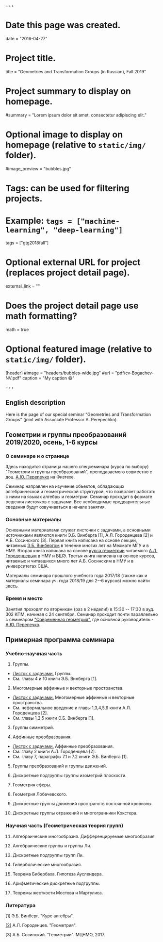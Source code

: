 +++
# Date this page was created.
date = "2016-04-27"

# Project title.
title = "Geometries and Transformation Groups (in Russian), Fall 2019"

# Project summary to display on homepage.
#summary = "Lorem ipsum dolor sit amet, consectetur adipiscing elit."

# Optional image to display on homepage (relative to `static/img/` folder).
#image_preview = "bubbles.jpg"

# Tags: can be used for filtering projects.
# Example: `tags = ["machine-learning", "deep-learning"]`
tags = ["gtg2018fall"]

# Optional external URL for project (replaces project detail page).
external_link = ""

# Does the project detail page use math formatting?
math = true

# Optional featured image (relative to `static/img/` folder).
[header]
#image = "headers/bubbles-wide.jpg"
#url = "pdf/cv-Bogachev-NV.pdf"
caption = "My caption :smile:"

+++



## English description

Here is the page of our special seminar "Geometries and Transformation Groups" (joint with
Associate Professor A. Perepechko).




## Геометрии и группы преобразований 2019/2020, осень, 1-6 курсы

### О семинаре и о странице

Здесь находится страница нашего спецсеминара (курса по выбору) "Геометрии и группы преобразований", преподаваемого совместно с доц. [А.Ю. Перепечко](http://a.perep.ru/) на Физтехе. 

Семинар направлен на изучение объектов, обладающих алгебраической и геометрической структурой, что позволяет работать с ними на языках алгебры и геометрии. Семинар проходит в формате решения листочков с задачами. Все необходимые предварительные сведения будут озвучиваться в начале занятия. 


### Основные материалы 

Основными материалами служат листочки с задачами, а основными источниками являются книги
Э.Б. Винберга [1], А.Л. Городенцева [2] и А.Б. Сосинского [3]. Первая книга написана на основе лекций, читаемых 
[Э.Б. Винбергом](https://ru.wikipedia.org/wiki/Винберг,_Эрнест_Борисович)
в течение многих лет на Мехмате МГУ и в НМУ. Вторая книга написана на основе 
[курса геометрии](http://gorod.bogomolov-lab.ru/ps/stud/geom_ru/1617/list.html) читаемого [А.Л. Городенцевым](http://gorod.bogomolov-lab.ru/index_rus.html) в НМУ и ВШЭ. Третья книга написана на основе курсов, читаемых и читавшихся много лет А.Б. Сосинским в НМУ и в университетах США. 

Материалы семинара прошлого учебного года 2017/18 (также как и материалы семинара 
уч. года 2018/19 для 2--6 курсов) можно найти [здесь](http://a.perep.ru/mipt/geometry/).

### Время и место

Занятия проходят по вторникам (раз в 2 недели!) в 15:30 -- 17:30 в ауд. 302 КПМ, начиная с 24 сентября. Семинар проходит почти параллельно с семинаром ["Современная геометрия"](http://a.perep.ru/mipt/geometry/), где основной руководитель - [А.Ю. Перепечко](http://a.perep.ru/).


## Примерная программа семинара

### Учебно-научная часть

1. Группы. 

  - [Листок с задачами.](Groups.pdf) Группы.
  - См. главы 4 и 10 книги Э.Б. Винберга [1].

2. Многомерные аффинные и векторные пространства.
  - [Листок с задачами.](Vector&AffineSpaces.pdf) Многомерные аффинные и векторные пространства.
  - См. неформальное введение и главы 1,3,4,5,6 книги А.Л. Городенцева [2].
  - См. главы 1,2,5 книги Э.Б. Винберга [1].


3. Группы симметрий.

4. Аффинные преобразования. 
  - [Листок с задачами.](gtg2018fall1-sem2.pdf) Аффинные преобразования.
  - См. главу 2 книги А.Л. Городенцева [2].
  - См. главу 7, параграфы 7.1 и 7.2 книги Э.Б. Винберга [1].

5. Группы преобразований и группы движений.

6. Дискретные подгруппы группы изометрий плоскости.

7. Геометрия сферы.

8. Геометрия Лобачевского.

9. Дискретные группы движений пространств постоянной кривизны.

10. Дискретные группы отражений и многогранники Кокстера.

### Научная часть (Геометрическая теория групп)

11. Алгебраические многообразия. Дифференцируемые многообразия.

12. Алгебраические группы и группы Ли.

13. Дискретные подгруппы групп Ли.

14. Гиперболические многообразия.

15. Теорема Бибербаха. Гипотеза Ауслендера.

16. Арифметические дискретные подгруппы.

17. Теоремы жесткости Мостова и Маргулиса.





### Литература

[1] Э.Б. Винберг. "Курс алгебры".

[[2]](http://gorod.bogomolov-lab.ru/ps/stud/geom_ru/1617/lec_total.pdf) А.Л. Городенцев. "Геометрия".

[3] А.Б. Сосинский. "Геометрии". МЦНМО, 2017.


